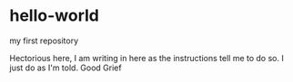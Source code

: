 # hello-world
my first repository

Hectorious here,
I am writing in here as the instructions tell me to do so. I just do as I'm told. Good Grief
